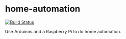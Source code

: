 # home-automation

[![Build Status](https://travis-ci.org/selaux/home-automation.png)](https://travis-ci.org/selaux/home-automation)

Use Arduinos and a Raspberry Pi to do home automation.
